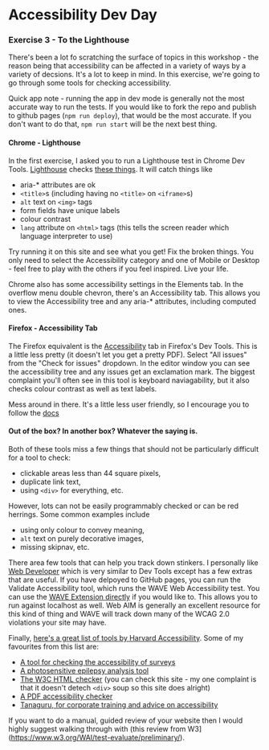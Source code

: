 # Accessibility Dev Day

### Exercise 3 - To the Lighthouse

There's been a lot fo scratching the surface of topics in this workshop - the reason being that accessibility can be affected in a variety of ways
by a variety of decsions. It's a lot to keep in mind. In this exercise, we're going to go through some tools for checking accessibility.

Quick app note - running the app in dev mode is generally not the most accurate way to run the tests. If you would like to fork the repo and publish 
to github pages (`npm run deploy`), that would be the most accurate. If you don't want to do that, `npm run start` will be the next best thing.

#### Chrome - Lighthouse
In the first exercise, I asked you to run a Lighthouse test in Chrome Dev Tools. [Lighthouse](https://developers.google.com/web/tools/lighthouse/) checks [these things](https://web.dev/accessibility-scoring/). It will catch things like 
* aria-* attributes are ok
* `<title>`s (including having no `<title>` on `<iframe>`s)
* `alt` text on `<img>` tags
* form fields have unique labels
* colour contrast
* `lang` attribute on `<html>` tags (this tells the screen reader which language interpreter to use)

Try running it on this site and see what you get! Fix the broken things. You only need to select the Accessibility category and one of Mobile or Desktop - 
feel free to play with the others if you feel inspired. Live your life. 

Chrome also has some accessibility settings in the Elements tab. In the overflow menu double chevron, there's an Accessibility tab. This allows you to 
view the Accessibility tree and any aria-* attributes, including computed ones. 

#### Firefox - Accessibility Tab

The Firefox equivalent is the [Accessibility](https://developer.mozilla.org/en-US/docs/Tools/Accessibility_inspector) tab in Firefox's Dev Tools. This is a little less pretty (it doesn't let you get a pretty PDF).
Select "All issues" from the "Check for issues" dropdown. In the editor window you can see the accessibility tree and any issues get an exclamation mark. 
The biggest complaint you'll often see in this tool is keyboard naviagability, but it also checks colour contrast as well as text labels. 

Mess around in there. It's a little less user friendly, so I encourage you to follow the [docs](https://developer.mozilla.org/en-US/docs/Tools/Accessibility_inspector)

#### Out of the box? In another box? Whatever the saying is.

Both of these tools miss a few things that should not be particularly difficult for a tool to check: 
* clickable areas less than 44 square pixels, 
* duplicate link text, 
* using `<div>` for everything, etc. 

However, lots can not be easily programmably checked or can be red herrings. Some common examples include
* using only colour to convey meaning,
* `alt` text on purely decorative images,
* missing skipnav, etc.

There area few tools that can help you track down stinkers. I personally like [Web Developer](https://chrispederick.com/work/web-developer/) which is very similar to Dev Tools except
has a few extras that are useful. If you have delpoyed to GitHub pages, you can run the Validate Accessibility tool, which runs the WAVE 
Web Accessibility test. You can use the [WAVE Extension directly](https://wave.webaim.org/extension/) if you would like to. This allows you to run against localhost as well. 
Web AIM is generally an excellent resource for this kind of thing and WAVE will track down many of the WCAG 2.0 violations your site may have. 

Finally, [here's a great list of tools by Harvard Accessibility](https://accessibility.huit.harvard.edu/tools). Some of my favourites from this list are:
* [A tool for checking the accessibility of surveys](https://www.qualtrics.com/support/survey-platform/survey-module/survey-tools/check-survey-accessibility/#AccessibleAndNonAccessibleQuestionTypes)
* [A photosensitive epilepsy analysis tool](https://trace.umd.edu/peat/)
* [The W3C HTML checker](https://validator.w3.org/nu/) (you can check this site - my one complaint is that it doesn't detech `<div>` soup so this site does alright)
* [A PDF accessibility checker](https://www.access-for-all.ch/en/pdf-accessibility-checker.html)
* [Tanaguru, for corporate training and advice on accessibility](https://www.tanaguru.com/en/)

If you want to do a manual, guided review of your website then I would highly suggest walking through with (this review from W3](https://www.w3.org/WAI/test-evaluate/preliminary/). 
